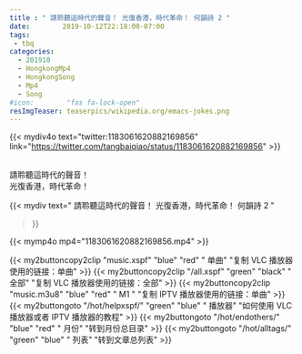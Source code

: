 ```yaml
---
title : " 請聆聽這時代的聲音！ 光復香港，時代革命！ 何韻詩 2 "
date:        2019-10-12T22:18:00-07:00
tags:
 - tbq
categories:
  - 201910
  - HongkongMp4
  - HongkongSong
  - Mp4
  - Song
#icon:        "fas fa-lock-open"
resImgTeaser: teaserpics/wikipedia.org/emacs-jokes.png
---
```


{{< mydiv4o text="twitter:1183061620882169856" 
link="https://twitter.com/tangbaiqiao/status/1183061620882169856" >}}

<br>請聆聽這時代的聲音！
<br>光復香港，時代革命！

{{< mydiv text="  請聆聽這時代的聲音！ 光復香港，時代革命！ 何韻詩 2 "
>}}

{{< mymp4o mp4="1183061620882169856.mp4" >}}

{{< my2buttoncopy2clip "music.xspf"        "blue"   "red"    " 单曲"  "复制 VLC 播放器使用的链接：单曲" >}} {{< my2buttoncopy2clip "/all.xspf"         "green"  "black"  " 全部"  "复制 VLC 播放器使用的链接：全部" >}} {{< my2buttoncopy2clip "music.m3u8"        "blue"   "red"    " M1 "    "复制 IPTV 播放器使用的链接：单曲" >}} {{< my2buttongoto      "/hot/helpxspf/"    "green"  "blue"   " 播放器" "如何使用 VLC 播放器或者 IPTV 播放器的教程" >}} {{< my2buttongoto      "/hot/endothers/"   "blue"   "red"    " 月份"   "转到月份总目录" >}} {{< my2buttongoto      "/hot/alltags/"     "green"  "blue"   " 列表"   "转到文章总列表" >}} 
